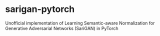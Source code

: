 # sarigan-pytorch
Unofficial implementation of Learning Semantic-aware Normalization for Generative Adversarial Networks (SariGAN) in PyTorch
